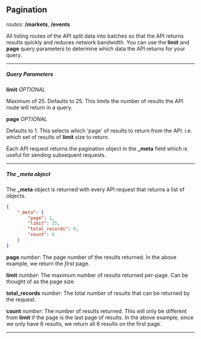 ## Pagination

*routes:* **/markets**, **/events**

All listing routes of the API split data into batches so that the API returns results quickly and reduces network bandwidth.
You can use the **limit** and **page** query parameters to determine which data the API returns for your query.

---

##### Query Parameters

**limit** *OPTIONAL*

Maximum of 25. Defaults to 25. This limits the number of results the API route will return in a query.

**page** *OPTIONAL*

Defaults to 1. This selects which 'page' of results to return from the API. i.e. which set of results of **limit** size to return. 

Each API request returns the pagination object in the **_meta** field which is useful for sending subsequent requests.

---

##### The **_meta** object

The **_meta** object is returned with every API request that returns a list of objects.

```json
{
    "_meta": {
        "page": 1,
        "limit": 25,
        "total_records": 6,
        "count": 6
    }
}
```

**page** *number*: The page number of the results returned. In the above example, we return the *first* page.

**limit** *number*: The maximum number of results returned per-page. Can be thought of as the page size.

**total_records** *number*: The total number of results that can be returned by the request.

**count** *number*: The number of results returned. This will only be different from **limit** if the page is the last page of results. In the above example, since we only have 6 results, we return all 6 results on the first page.

---